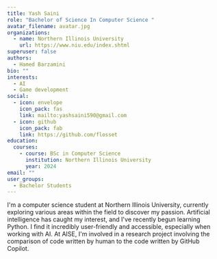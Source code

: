 ```yaml
---
title: Yash Saini
role: "Bachelor of Science In Computer Science "
avatar_filename: avatar.jpg
organizations:
  - name: Northern Illinois University
    url: https://www.niu.edu/index.shtml
superuser: false
authors:
  - Hamed Barzamini
bio: ""
interests:
  - AI
  - Game development
social:
  - icon: envelope
    icon_pack: fas
    link: mailto:yashsaini590@gmail.com
  - icon: github
    icon_pack: fab
    link: https://github.com/flosset
education:
  courses:
    - course: BSc in Computer Science
      institution: Northern Illinois University
      year: 2024
email: ""
user_groups:
  - Bachelor Students
---
```

I'm a computer science student at Northern Illinois University, currently exploring various areas within the field to discover my passion. Artificial intelligence has caught my interest, and I've recently begun learning Python. I find it incredibly user-friendly and accessible, especially when working with AI. At AISE, I'm involved in a research project involving the comparison of code written by human to the code written by GitHub Copilot.